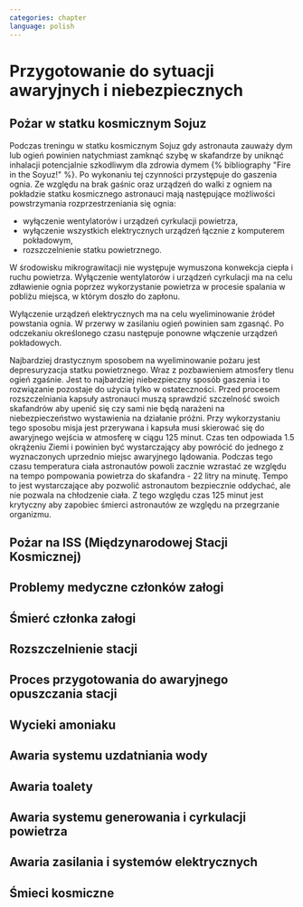 ```yaml
---
categories: chapter
language: polish
---
```


# Przygotowanie do sytuacji awaryjnych i niebezpiecznych
<!-- TODO: Tzw. Off-nominal situations.

Off nominal situations
- electronic sysyems failure
- Vhf radio system failure
- Smart switch router Brie ASU system failure (cieżko tłumaczki się słuchało)
- Pożar w soyuz oraz na stacji

Russian segment training
- Fire
- Depressurization

używanie kolejnego modułu jako backup airlock
thermal stress (kiedy jest gorąco, np niedzialająca klima w skafandrze
plucie na zamgloną szybkę hełmu EMU

astronauta asystant dla małżonka astronauty podczas startu, który pomaga w pierwszych momentach bycia wdową gdyby cooś poszło nie tak

wykorystywanie canadaarm do oglladania statku
symulacja manewru w symulatorze

brak zasilania prądu na iss i na statkach, brak thermal protection, radiation  
space shuttle reentry angle 31 deg (nietypowy kąt wejścia)
pressure in the space shuttle pressurized compartnent 14,7 psi
dzień prze EVA STS-117 crew spent night in the aiir lock with 10.2 psi (plus maski z tlenem) by przygotować się

sytuacje awaryjne, np jak szycie powłoki testują w rękawicach wewnątrz statku, by wiedzieć że dadzą radę podczas EVA
EVA training gdy czlonek straci przytomność
trening EVA z obniżania ciśnienia w skafandrze (2.7 psi dla Leovova), depressure valve w skafandrach
-->

## Pożar w statku kosmicznym Sojuz

Podczas treningu w statku kosmicznym Sojuz gdy astronauta zauważy dym lub ogień powinien natychmiast zamknąć szybę w skafandrze by uniknąć inhalacji potencjalnie szkodliwym dla zdrowia dymem {% bibliography "Fire in the Soyuz!" %}. Po wykonaniu tej czynności przystępuje do gaszenia ognia. Ze względu na brak gaśnic oraz urządzeń do walki z ogniem na pokładzie statku kosmicznego astronauci mają następujące możliwości powstrzymania rozprzestrzeniania się ognia:

- wyłączenie wentylatorów i urządzeń cyrkulacji powietrza,
- wyłączenie wszystkich elektrycznych urządzeń łącznie z komputerem pokładowym,
- rozszczelnienie statku powietrznego.

W środowisku mikrograwitacji nie występuje wymuszona konwekcja ciepła i ruchu powietrza. Wyłączenie wentylatorów i urządzeń cyrkulacji ma na celu zdławienie ognia poprzez wykorzystanie powietrza w procesie spalania w pobliżu miejsca, w którym doszło do zapłonu.

Wyłączenie urządzeń elektrycznych ma na celu wyeliminowanie źródeł powstania ognia. W przerwy w zasilaniu ogień powinien sam zgasnąć. Po odczekaniu określonego czasu następuje ponowne włączenie urządzeń pokładowych.

Najbardziej drastycznym sposobem na wyeliminowanie pożaru jest depresuryzacja statku powietrznego. Wraz z pozbawieniem atmosfery tlenu ogień zgaśnie. Jest to najbardziej niebezpieczny sposób gaszenia i to rozwiązanie pozostaje do użycia tylko w ostateczności. Przed procesem rozszczelniania kapsuły astronauci muszą sprawdzić szczelność swoich skafandrów aby upenić się czy sami nie będą narażeni na niebezpieczeństwo wystawienia na działanie próżni. Przy wykorzystaniu tego sposobu misja jest przerywana i kapsuła musi skierować się do awaryjnego wejścia w atmosferę w ciągu 125 minut. Czas ten odpowiada 1.5 okrążeniu Ziemi i powinien być wystarczający aby powrócić do jednego z wyznaczonych uprzednio miejsc awaryjnego lądowania. Podczas tego czasu temperatura ciała astronautów powoli zacznie wzrastać ze względu na tempo pompowania powietrza do skafandra - 22 litry na minutę. Tempo to jest wystarczające aby pozwolić astronautom bezpiecznie oddychać, ale nie pozwala na chłodzenie ciała. Z tego względu czas 125 minut jest krytyczny aby zapobiec śmierci astronautów ze względu na przegrzanie organizmu.

## Pożar na ISS (Międzynarodowej Stacji Kosmicznej)

## Problemy medyczne członków załogi

## Śmierć członka załogi

## Rozszczelnienie stacji

## Proces przygotowania do awaryjnego opuszczania stacji

## Wycieki amoniaku

## Awaria systemu uzdatniania wody

## Awaria toalety

## Awaria systemu generowania i cyrkulacji powietrza

## Awaria zasilania i systemów elektrycznych

## Śmieci kosmiczne
